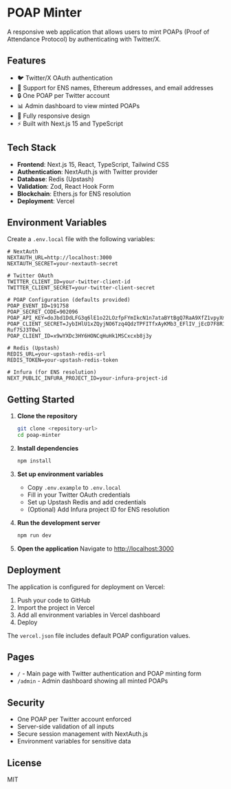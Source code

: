 # POAP Minter

A responsive web application that allows users to mint POAPs (Proof of Attendance Protocol) by authenticating with Twitter/X.

## Features

- 🐦 Twitter/X OAuth authentication
- 📧 Support for ENS names, Ethereum addresses, and email addresses
- 🔒 One POAP per Twitter account
- 📊 Admin dashboard to view minted POAPs
- 📱 Fully responsive design
- ⚡ Built with Next.js 15 and TypeScript

## Tech Stack

- **Frontend**: Next.js 15, React, TypeScript, Tailwind CSS
- **Authentication**: NextAuth.js with Twitter provider
- **Database**: Redis (Upstash)
- **Validation**: Zod, React Hook Form
- **Blockchain**: Ethers.js for ENS resolution
- **Deployment**: Vercel

## Environment Variables

Create a `.env.local` file with the following variables:

```env
# NextAuth
NEXTAUTH_URL=http://localhost:3000
NEXTAUTH_SECRET=your-nextauth-secret

# Twitter OAuth
TWITTER_CLIENT_ID=your-twitter-client-id
TWITTER_CLIENT_SECRET=your-twitter-client-secret

# POAP Configuration (defaults provided)
POAP_EVENT_ID=191758
POAP_SECRET_CODE=902096
POAP_API_KEY=doJbd1DdLFG3q6lE1o22LOzfpFYmIkcN1n7ataBYtBgQ7RaA9XfZ1vpyXmjs8lWHPJ36t4GKSHQnfLrPwbouzl87Zh5dICQd9gnHvAf5ngxraPonAj4BizSs7uMwvLyl
POAP_CLIENT_SECRET=JybIHlU1xZQyjNO6Tzq4QdzTPFITfxAyKMb3_EFlIV_jEcD7F8R1-Ruf7SJ3T0wl
POAP_CLIENT_ID=x9wYXDc3HY6HONCqHuHk1MSCxcxb8j3y

# Redis (Upstash)
REDIS_URL=your-upstash-redis-url
REDIS_TOKEN=your-upstash-redis-token

# Infura (for ENS resolution)
NEXT_PUBLIC_INFURA_PROJECT_ID=your-infura-project-id
```

## Getting Started

1. **Clone the repository**
   ```bash
   git clone <repository-url>
   cd poap-minter
   ```

2. **Install dependencies**
   ```bash
   npm install
   ```

3. **Set up environment variables**
   - Copy `.env.example` to `.env.local`
   - Fill in your Twitter OAuth credentials
   - Set up Upstash Redis and add credentials
   - (Optional) Add Infura project ID for ENS resolution

4. **Run the development server**
   ```bash
   npm run dev
   ```

5. **Open the application**
   Navigate to [http://localhost:3000](http://localhost:3000)

## Deployment

The application is configured for deployment on Vercel:

1. Push your code to GitHub
2. Import the project in Vercel
3. Add all environment variables in Vercel dashboard
4. Deploy

The `vercel.json` file includes default POAP configuration values.

## Pages

- `/` - Main page with Twitter authentication and POAP minting form
- `/admin` - Admin dashboard showing all minted POAPs

## Security

- One POAP per Twitter account enforced
- Server-side validation of all inputs
- Secure session management with NextAuth.js
- Environment variables for sensitive data

## License

MIT
